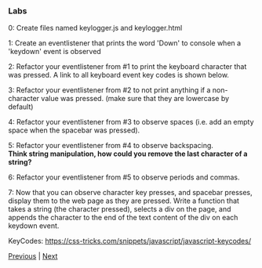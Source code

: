 ### Labs
0: Create files named keylogger.js and keylogger.html  

1: Create an eventlistener that prints the word 'Down' to console when a 'keydown' event is observed  

2: Refactor your eventlistener from #1 to print the keyboard character that was pressed. A link to all keyboard event key codes is shown below.  

3: Refactor your eventlistener from #2 to not print anything if a non-character value was pressed. (make sure that they are lowercase by default)  

4: Refactor your eventlistener from #3 to observe spaces (i.e. add an empty space when the spacebar was pressed).  

5: Refactor your eventlistener from #4 to observe backspacing.  
**Think string manipulation, how could you remove the last character of a string?**

6: Refactor your eventlistener from #5 to observe periods and commas.  

7: Now that you can observe character key presses, and spacebar presses, display them to the web page as they are pressed. Write a function that takes a string (the character pressed), selects a div on the page, and appends the character to the end of the text content of the div on each keydown event.  

KeyCodes: https://css-tricks.com/snippets/javascript/javascript-keycodes/


[Previous](eventObject.md) | [Next](events.md)
